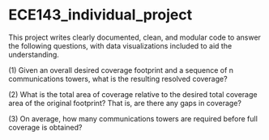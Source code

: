 # ECE143_individual_project

  This project writes clearly documented, clean, and modular code to answer the following questions, with data visualizations
  included to aid the understanding.
  
  (1) Given an overall desired coverage footprint and a sequence of  n communications towers, what is the resulting resolved       coverage?
  
  (2) What is the total area of coverage relative to the desired total coverage area of the original footprint? That is, are       there any gaps in coverage?

  (3) On average, how many communications towers are required before full coverage is obtained?
